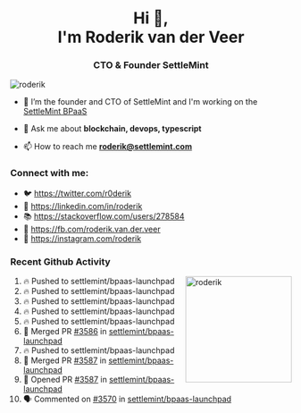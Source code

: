 <h1 align="center">Hi 👋,<br/> I'm Roderik van der Veer</h1>
<h3 align="center">CTO & Founder SettleMint</h3>

<p align="left"> <img src="https://komarev.com/ghpvc/?username=roderik" alt="roderik" /> </p>

- 🔭 I’m the founder and CTO of SettleMint and I'm working on the [SettleMint BPaaS](https://settlemint.com)

- 💬 Ask me about **blockchain, devops, typescript**

- 📫 How to reach me **roderik@settlemint.com**



### Connect with me:

- 🐦 https://twitter.com/r0derik
- 🏢 https://linkedin.com/in/roderik
- 📚 https://stackoverflow.com/users/278584
- 🙊 https://fb.com/roderik.van.der.veer
- 📸 https://instagram.com/roderik

### Recent Github Activity
<img src="https://github-readme-stats.vercel.app/api?username=roderik&show_icons=true&count_private=true" alt="roderik" align="right" height="190" />

<!--START_SECTION:activity-->
1. 🔥 Pushed to settlemint/bpaas-launchpad
2. 🔥 Pushed to settlemint/bpaas-launchpad
3. 🔥 Pushed to settlemint/bpaas-launchpad
4. 🔥 Pushed to settlemint/bpaas-launchpad
5. 🔥 Pushed to settlemint/bpaas-launchpad
6. 🎉 Merged PR [#3586](https://github.com/settlemint/bpaas-launchpad/pull/3586) in [settlemint/bpaas-launchpad](https://github.com/settlemint/bpaas-launchpad)
7. 🔥 Pushed to settlemint/bpaas-launchpad
8. 🎉 Merged PR [#3587](https://github.com/settlemint/bpaas-launchpad/pull/3587) in [settlemint/bpaas-launchpad](https://github.com/settlemint/bpaas-launchpad)
9. 💪 Opened PR [#3587](https://github.com/settlemint/bpaas-launchpad/pull/3587) in [settlemint/bpaas-launchpad](https://github.com/settlemint/bpaas-launchpad)
10. 🗣 Commented on [#3570](https://github.com/settlemint/bpaas-launchpad/issues/3570) in [settlemint/bpaas-launchpad](https://github.com/settlemint/bpaas-launchpad)
<!--END_SECTION:activity-->
